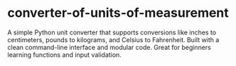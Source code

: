 # converter-of-units-of-measurement
A simple Python unit converter that supports conversions like inches to centimeters, pounds to kilograms, and Celsius to Fahrenheit. Built with a clean command-line interface and modular code. Great for beginners learning functions and input validation.
